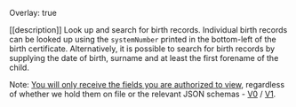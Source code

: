 Overlay: true

[[description]]
Look up and search for birth records. Individual birth records can be looked up using the `systemNumber` printed in the bottom-left of the birth certificate. Alternatively, it is possible to search for birth records by supplying the date of birth, surname and at least the first forename of the child.

Note: [You will only receive the fields you are authorized to view][viewableData], regardless of whether we hold them on file or the relevant JSON schemas - [V0] / [V1].

[viewableData]: ../guides/ViewableData
[V0]: ../resources/birth-record-v0
[V1]: ../resources/birth-record-v1
